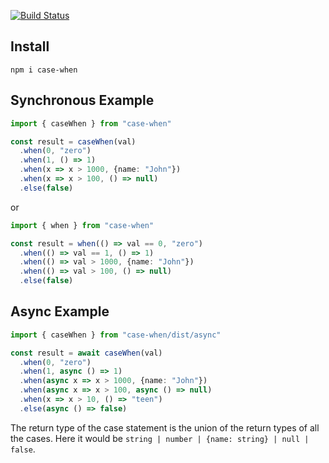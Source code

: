 [![Build Status](https://travis-ci.com/ken107/case-when.svg?branch=master)](https://travis-ci.org/ken107/case-when)

## Install

```
npm i case-when
```

## Synchronous Example

```typescript
import { caseWhen } from "case-when"

const result = caseWhen(val)
  .when(0, "zero")
  .when(1, () => 1)
  .when(x => x > 1000, {name: "John"})
  .when(x => x > 100, () => null)
  .else(false)
```

or

```typescript
import { when } from "case-when"

const result = when(() => val == 0, "zero")
  .when(() => val == 1, () => 1)
  .when(() => val > 1000, {name: "John"})
  .when(() => val > 100, () => null)
  .else(false)
```

## Async Example

```typescript
import { caseWhen } from "case-when/dist/async"

const result = await caseWhen(val)
  .when(0, "zero")
  .when(1, async () => 1)
  .when(async x => x > 1000, {name: "John"})
  .when(async x => x > 100, async () => null)
  .when(x => x > 10, () => "teen")
  .else(async () => false)
```

The return type of the case statement is the union of the return types of all the cases.  Here it would be `string | number | {name: string} | null | false`.
